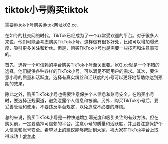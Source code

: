 # tiktok小号购买tiktok

需要tiktok小号购买tiktok网址k02.cc.

在如今的社交网络时代，TikTok已经成为了一个非常受欢迎的平台。对于很多人来说，他们可能会考虑购买TikTok小号。这样做有很多好处，比如可以增加曝光度，吸引更多关注和粉丝。但是，购买TikTok小号也是需要一些技巧和注意事项的。

首先，选择一个可信赖的平台购买TikTok小号至关重要。k02.cc就是一个不错的选择，他们提供各种各样的TikTok小号，可以满足不同用户的需求。其次，要注意小号的质量和活跃度，选择有真实粉丝和活跃度的小号可以更好地帮助你达到预期的效果。

除此之外，购买TikTok小号也需要注意保护个人信息和账号安全。在购买小号时，要选择正规渠道，避免泄露个人信息和被骗。另外，购买TikTok小号后，要妥善管理和使用，不要违反平台规定，以免造成不必要的麻烦。

总的来说，购买TikTok小号是一种快速增加曝光度和吸引关注的有效方法。但在购买前，一定要选择可信赖的平台，注意小号的质量和活跃度，并且要注意保护个人信息和账号安全。希望以上的建议能够帮助到大家，祝大家在TikTok平台上取得成功！[github](https://github.com)